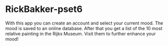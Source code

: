 # RickBakker-pset6

With this app you can create an account and select your current mood. The mood is saved to an online database. After that you get a list of the 10 most relative painting in the Rijks Museum. Visit them to further enhance your mood!


